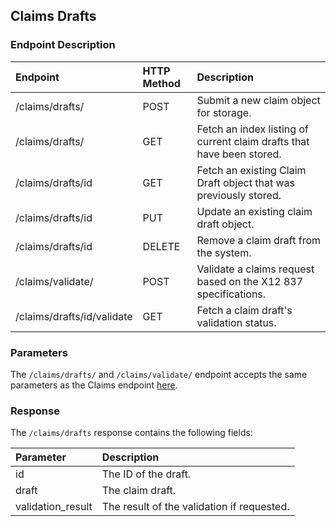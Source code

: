 ## Claims Drafts




### Endpoint Description

<!--- beginning of table -->

| Endpoint | HTTP Method | Description                                      |
|:---------|:------------|:-------------------------------------------------|
| /claims/drafts/ | POST | Submit a new claim object for storage. |
| /claims/drafts/ | GET | Fetch an index listing of current claim drafts that have been stored.|
| /claims/drafts/id | GET | Fetch an existing Claim Draft object that was previously stored.|
| /claims/drafts/id | PUT | Update an existing claim draft object. |
| /claims/drafts/id | DELETE | Remove a claim draft from the system. |
| /claims/validate/ | POST | Validate a claims request based on the X12 837 specifications. |
| /claims/drafts/id/validate | GET | Fetch a claim draft's validation status. |
<!--- end of table -->

### Parameters

The `/claims/drafts/` and `/claims/validate/` endpoint accepts the same parameters as the Claims endpoint [here](#claims).

### Response

The `/claims/drafts` response contains the following fields:


<!--- beginning of table -->

| Parameter | Description | 
|:---------|:-----------|
| id | The ID of the draft. |
| draft | The claim draft. |
| validation_result | The result of the validation if requested. |

<!--- end of table -->
